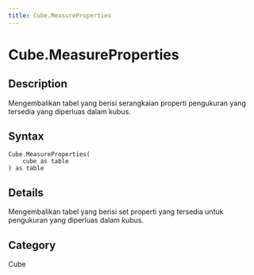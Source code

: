 ```yaml
---
title: Cube.MeasureProperties
---
```


# Cube.MeasureProperties


## Description

Mengembalikan tabel yang berisi serangkaian properti pengukuran yang tersedia yang diperluas dalam kubus.


## Syntax

```powerquery
Cube.MeasureProperties(
    cube as table
) as table
```


## Details

Mengembalikan tabel yang berisi set properti yang tersedia untuk pengukuran yang diperluas dalam kubus.



## Category
Cube
